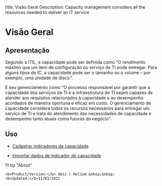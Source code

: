 title: Visão Geral
Description: Capacity management considers all the resources needed to deliver an IT service
# Visão Geral

Apresentação
----------------

Segundo a ITIL, a capacidade pode ser definida como "O rendimento máximo que um item de configuração ou serviço de TI pode entregar. Para alguns tipos de IC, a capacidade pode ser o tamanho ou o volume – por exemplo, uma unidade de disco.".

E seu gerenciamento como "O processo responsável por garantir que a capacidade dos serviços de TI e a infraestrutura de TI sejam capazes de atender aos requisitos relacionados à capacidade e ao desempenho acordados de maneira oportuna e eficaz em custo. O gerenciamento de capacidade considera todos os recursos necessários para entregar um serviço de TI e trata do atendimento das necessidades de capacidade e desempenho tanto atuais como futuras do negócio".

Uso
-------

- [Cadastrar indicadores de capacidade](/pt-br/4biz-helium/processes/capacity/use/register-capacity-indicators.html)

- [Importar dados de indicador de capacidade](/pt-br/4biz-helium/processes/capacity/use/capacity-indicators-data.html)

!!! tip "About"

    <b>Product/Version:</b> 4biz | Helium &nbsp;&nbsp;
    <b>Updated:</b>11/03/2021
